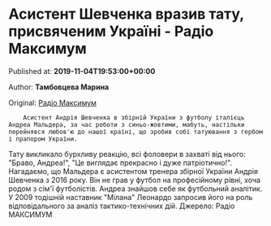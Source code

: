
# Асистент Шевченка вразив тату, присвяченим Україні - Радіо Максимум

Published at: **2019-11-04T19:53:00+00:00**

Author: **Тамбовцева Марина**

Original: [Радіо Максимум](https://maximum.fm/asistent-shevchenka-vraziv-tatu-prisvyachenim-ukrayini_n169059)


        Асистент Андрія Шевченка в збірній України з футболу італієць Андреа Мальдера, за час роботи з синьо-жовтими, мабуть, настільки перейнявся любов'ю до нашої країні, що зробив собі татуювання з гербом і прапором України.
      
Тату викликало бурхливу реакцію, всі фоловери в захваті від нього: "Браво, Андреа!", "Це виглядає прекрасно і дуже патріотично!".
Нагадаємо, що Мальдера є асистентом тренера збірної України Андрія Шевченка з 2016 року. Він не грав у футбол на професійному рівні, хоча родом з сім'ї футболістів. Андреа знайшов себе як футбольний аналітик. У 2009 тодішній наставник "Мілана" Леонардо запросив його на роль відповідального за аналіз тактико-технічних дій.
Джерело: Радіо МАКСИМУМ
